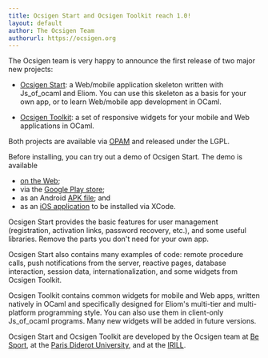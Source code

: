 ```yaml
---
title: Ocsigen Start and Ocsigen Toolkit reach 1.0!
layout: default
author: The Ocsigen Team
authorurl: https://ocsigen.org
---
```


The Ocsigen team is very happy to announce the first release of two
major new projects:

- [Ocsigen Start][os]: a Web/mobile application skeleton written with
  Js\_of\_ocaml and Eliom. You can use this skeleton as a basis for
  your own app, or to learn Web/mobile app development in OCaml.

- [Ocsigen Toolkit][ot]: a set of responsive widgets for your mobile
  and Web applications in OCaml.

Both projects are available via [OPAM][opam] and released under the
LGPL.

Before installing, you can try out a demo of Ocsigen Start. The demo
is available

- [on the Web][osdemo];
- via the [Google Play store][googleplay];
- as an Android [APK file][apk]; and
- as an [iOS application][ios] to be installed via XCode.

Ocsigen Start provides the basic features for user management
(registration, activation links, password recovery, etc.), and some
useful libraries.  Remove the parts you don't need for your own app.

Ocsigen Start also contains many examples of code: remote procedure
calls, push notifications from the server, reactive pages, database
interaction, session data, internationalization, and some widgets from
Ocsigen Toolkit.

Ocsigen Toolkit contains common widgets for mobile and Web apps,
written natively in OCaml and specifically designed for Eliom's
multi-tier and multi-platform programming style.  You can also use
them in client-only Js\_of\_ocaml programs.  Many new widgets will be
added in future versions.

Ocsigen Start and Ocsigen Toolkit are developed by the Ocsigen team at
[Be Sport][besport], at the [Paris Diderot University][p7], and at the
[IRILL][irill].

[os]:         http://ocsigen.org/ocsigen-start/1.1.0/manual/intro
[ot]:         https://ocsigen.org/ocsigen-toolkit/
[osdemo]:     http:///ocsigen.org/ocsigen-start/demo/
[googleplay]: https://play.google.com/store/apps/details?id=com.osdemo.mobile
[apk]:        http://ocsigen.org/ocsigen-start/demo/osdemo.apk
[ios]:        http://ocsigen.org/ocsigen-start/demo/osdemo-ios.tgz
[besport]:    https://www.besport.com/
[p7]:         http://www.univ-paris-diderot.fr/
[irill]:      https://www.irill.org/
[opam]:       https://opam.ocaml.org/
